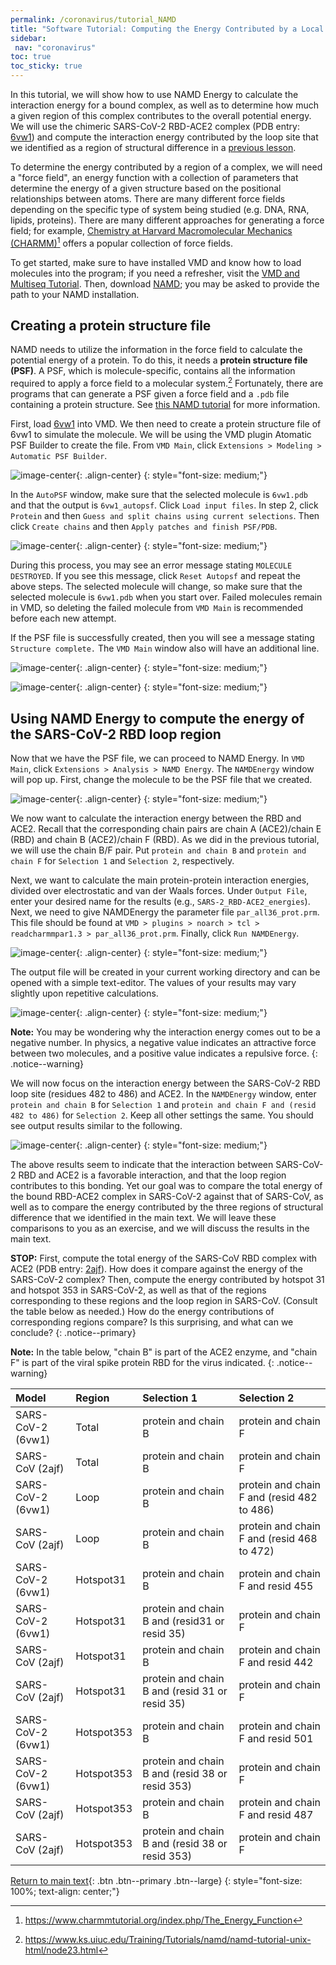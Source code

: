 ```yaml
---
permalink: /coronavirus/tutorial_NAMD
title: "Software Tutorial: Computing the Energy Contributed by a Local Region of the SARS-CoV-2 Spike Protein Bound with the Human ACE2 Enzyme"
sidebar:
 nav: "coronavirus"
toc: true
toc_sticky: true
---
```


In this tutorial, we will show how to use NAMD Energy to calculate the interaction energy for a bound complex, as well as to determine how much a given region of this complex contributes to the overall potential energy. We will use the chimeric SARS-CoV-2 RBD-ACE2 complex (PDB entry: <a href="https://www.rcsb.org/structure/6vw1" target="_blank">6vw1</a>) and compute the interaction energy contributed by the loop site that we identified as a region of structural difference in a [previous lesson](structural_diff).

To determine the energy contributed by a region of a complex, we will need a "force field", an energy function with a collection of parameters that determine the energy of a given structure based on the positional relationships between atoms. There are many different force fields depending on the specific type of system being studied (e.g. DNA, RNA, lipids, proteins). There are many different approaches for generating a force field; for example, <a href=" https://www.charmm.org/" target="_blank">Chemistry at Harvard Macromolecular Mechanics (CHARMM)</a>[^charmm] offers a popular collection of force fields.

To get started, make sure to have installed VMD and know how to load molecules into the program; if you need a refresher, visit the <a href="tutorial_multiseq" target="_blank">VMD and Multiseq Tutorial</a>. Then, download <a href="https://www.ks.uiuc.edu/Development/Download/download.cgi?PackageName=NAMD" target="_blank">NAMD</a>; you may be asked to provide the path to your NAMD installation.

## Creating a protein structure file

NAMD needs to utilize the information in the force field to calculate the potential energy of a protein. To do this, it needs a **protein structure file (PSF)**. A PSF, which is molecule-specific, contains all the information required to apply a force field to a molecular system.[^PSF] Fortunately, there are programs that can generate a PSF given a force field and a `.pdb` file containing a protein structure. See <a href="https://www.ks.uiuc.edu/Training/Tutorials/namd/namd-tutorial-unix-html/node23.html" target="_blank">this NAMD tutorial</a> for more information.

First, load <a href="https://www.rcsb.org/structure/6vw1" target="_blank">6vw1</a> into VMD. We then need to create a protein structure file of 6vw1 to simulate the molecule. We will be using the VMD plugin Atomatic PSF Builder to create the file. From `VMD Main`, click `Extensions > Modeling > Automatic PSF Builder`.

![image-center](../assets/images/NAMD1.png){: .align-center}
{: style="font-size: medium;"}

In the `AutoPSF` window, make sure that the selected molecule is `6vw1.pdb` and that the output is `6vw1_autopsf`. Click `Load input files`. In step 2, click `Protein` and then `Guess and split chains using current selections`. Then click `Create chains` and then `Apply patches and finish PSF/PDB`.

![image-center](../assets/images/NAMD2.png){: .align-center}
{: style="font-size: medium;"}

During this process, you may see an error message stating `MOLECULE DESTROYED`. If you see this message, click `Reset Autopsf` and repeat the above steps. The selected molecule will change, so make sure that the selected molecule is `6vw1.pdb` when you start over. Failed molecules remain in VMD, so deleting the failed molecule from `VMD Main` is recommended before each new attempt.

If the PSF file is successfully created, then you will see a message stating `Structure complete.` The `VMD Main` window also will have an additional line.

![image-center](../assets/images/NAMD4.png){: .align-center}
{: style="font-size: medium;"}

![image-center](../assets/images/NAMD5.png){: .align-center}
{: style="font-size: medium;"}

## Using NAMD Energy to compute the energy of the SARS-CoV-2 RBD loop region

Now that we have the PSF file, we can proceed to NAMD Energy. In `VMD Main`, click `Extensions > Analysis > NAMD Energy`. The `NAMDEnergy` window will pop up. First, change the molecule to be the PSF file that we created.

![image-center](../assets/images/NAMD6.png){: .align-center}
{: style="font-size: medium;"}

We now want to calculate the interaction energy between the RBD and ACE2. Recall that the corresponding chain pairs are chain A (ACE2)/chain E (RBD) and chain B (ACE2)/chain F (RBD). As we did in the previous tutorial, we will use the chain B/F pair. Put `protein and chain B` and `protein and chain F` for `Selection 1` and `Selection 2`, respectively.

Next, we want to calculate the main protein-protein interaction energies, divided over electrostatic and van der Waals forces. Under `Output File`, enter your desired name for the results (e.g., `SARS-2_RBD-ACE2_energies`). Next, we need to give NAMDEnergy the parameter file `par_all36_prot.prm`. This file should be found at `VMD > plugins > noarch > tcl > readcharmmpar1.3 > par_all36_prot.prm`. Finally, click `Run NAMDEnergy`.

![image-center](../assets/images/NAMD7.png){: .align-center}
{: style="font-size: medium;"}

The output file will be created in your current working directory and can be opened with a simple text-editor. The values of your results may vary slightly upon repetitive calculations.

![image-center](../assets/images/NAMD8.png){: .align-center}
{: style="font-size: medium;"}

**Note:** You may be wondering why the interaction energy comes out to be a negative number. In physics, a negative value indicates an attractive force between two molecules, and a positive value indicates a repulsive force.
{: .notice--warning}

We will now focus on the interaction energy between the SARS-CoV-2 RBD loop site (residues 482 to 486) and ACE2. In the `NAMDEnergy` window, enter `protein and chain B` for `Selection 1` and `protein and chain F and (resid 482 to 486)` for `Selection 2`. Keep all other settings the same. You should see output results similar to the following.

![image-center](../assets/images/NAMD9.png){: .align-center}
{: style="font-size: medium;"}

The above results seem to indicate that the interaction between SARS-CoV-2 RBD and ACE2 is a favorable interaction, and that the loop region contributes to this bonding. Yet our goal was to compare the total energy of the bound RBD-ACE2 complex in SARS-CoV-2 against that of SARS-CoV, as well as to compare the energy contributed by the three regions of structural difference that we identified in the main text. We will leave these comparisons to you as an exercise, and we will discuss the results in the main text.

**STOP:** First, compute the total energy of the SARS-CoV RBD complex with ACE2 (PDB entry: <a href="https://www.rcsb.org/structure/2AJF" target="_blank">2ajf</a>). How does it compare against the energy of the SARS-CoV-2 complex? Then, compute the energy contributed by hotspot 31 and hotspot 353 in SARS-CoV-2, as well as that of the regions corresponding to these regions and the loop region in SARS-CoV. (Consult the table below as needed.) How do the energy contributions of corresponding regions compare? Is this surprising, and what can we conclude?
{: .notice--primary}

**Note:** In the table below, "chain B" is part of the ACE2 enzyme, and "chain F" is part of the viral spike protein RBD for the virus indicated.
{: .notice--warning}

|Model|Region|Selection 1|Selection 2|
|:----|:-----|:----------|:----------|
|SARS-CoV-2 (6vw1)| Total | protein and chain B | protein and chain F|
|SARS-CoV (2ajf)| Total | protein and chain B | protein and chain F|
|SARS-CoV-2 (6vw1)| Loop | protein and chain B | protein and chain F and (resid 482 to 486)|
|SARS-CoV (2ajf)| Loop | protein and chain B | protein and chain F and (resid 468 to 472)|
|SARS-CoV-2 (6vw1)| Hotspot31 | protein and chain B | protein and chain F and resid 455|
|SARS-CoV-2 (6vw1)| Hotspot31 | protein and chain B and (resid31 or resid 35) | protein and chain F|
|SARS-CoV (2ajf)| Hotspot31 | protein and chain B | protein and chain F and resid 442|
|SARS-CoV (2ajf)| Hotspot31 | protein and chain B and (resid 31 or resid 35)| protein and chain F|
|SARS-CoV-2 (6vw1)| Hotspot353 | protein and chain B | protein and chain F and resid 501|
|SARS-CoV-2 (6vw1)| Hotspot353 | protein and chain B and (resid 38 or resid 353)| protein and chain F|
|SARS-CoV (2ajf)| Hotspot353 | protein and chain B | protein and chain F and resid 487|
|SARS-CoV (2ajf)| Hotspot353 | protein and chain B and (resid 38 or resid 353)| protein and chain F|

[Return to main text](NAMD#differences-in-interaction-energy-with-ace2-between-sars-and-sars-cov-2){: .btn .btn--primary .btn--large}
{: style="font-size: 100%; text-align: center;"}

[^PSF]: https://www.ks.uiuc.edu/Training/Tutorials/namd/namd-tutorial-unix-html/node23.html

[^charmm]: https://www.charmmtutorial.org/index.php/The_Energy_Function
